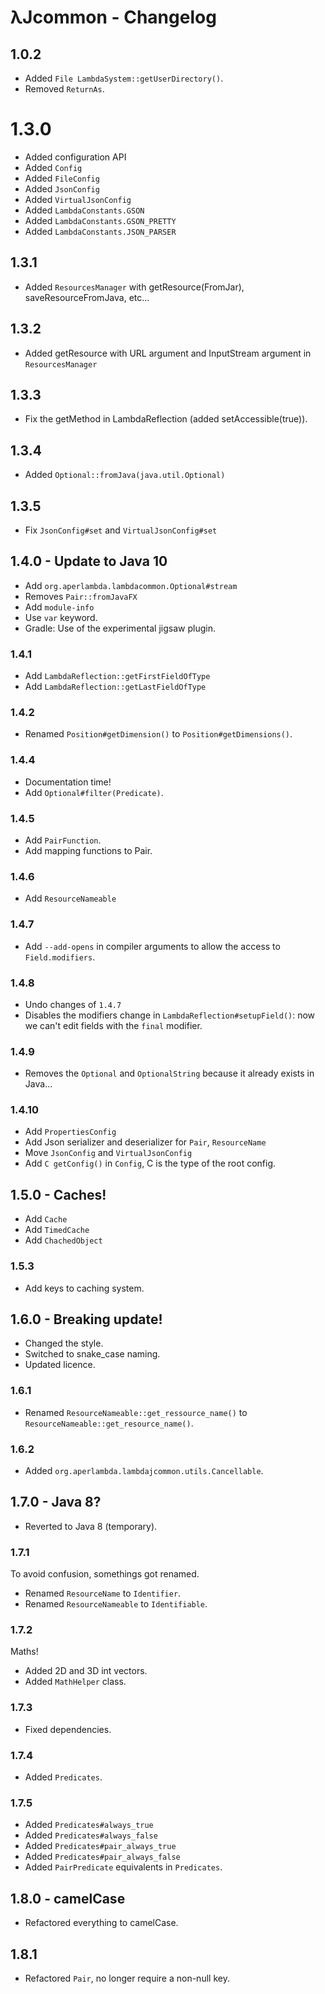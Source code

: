 # λJcommon - Changelog

## 1.0.2

 - Added `File LambdaSystem::getUserDirectory()`.
 - Removed `ReturnAs`.

# 1.3.0

 - Added configuration API
 - Added `Config`
 - Added `FileConfig`
 - Added `JsonConfig`
 - Added `VirtualJsonConfig`
 - Added `LambdaConstants.GSON`
 - Added `LambdaConstants.GSON_PRETTY`
 - Added `LambdaConstants.JSON_PARSER`
 
## 1.3.1

 - Added `ResourcesManager` with getResource(FromJar), saveResourceFromJava, etc...

## 1.3.2

 - Added getResource with URL argument and InputStream argument in `ResourcesManager`

## 1.3.3

 - Fix the getMethod in LambdaReflection (added setAccessible(true)).
 
## 1.3.4

 - Added `Optional::fromJava(java.util.Optional)`
 
## 1.3.5

 - Fix `JsonConfig#set` and `VirtualJsonConfig#set`

## 1.4.0 - Update to Java 10

 - Add `org.aperlambda.lambdacommon.Optional#stream`
 - Removes `Pair::fromJavaFX`
 - Add `module-info`
 - Use `var` keyword.
 - Gradle: Use of the experimental jigsaw plugin.
 
### 1.4.1

 - Add `LambdaReflection::getFirstFieldOfType`
 - Add `LambdaReflection::getLastFieldOfType`
 
### 1.4.2

 - Renamed `Position#getDimension()` to `Position#getDimensions()`.
 
### 1.4.4

 - Documentation time!
 - Add `Optional#filter(Predicate)`.
 
### 1.4.5

 - Add `PairFunction`.
 - Add mapping functions to Pair.
 
### 1.4.6

 - Add `ResourceNameable`
 
### 1.4.7

 - Add `--add-opens` in compiler arguments to allow the access to `Field.modifiers`.
 
### 1.4.8

 - Undo changes of `1.4.7`
 - Disables the modifiers change in `LambdaReflection#setupField()`: now we can't edit fields with the `final` modifier.
 
### 1.4.9

 - Removes the `Optional` and `OptionalString` because it already exists in Java...
 
### 1.4.10

 - Add `PropertiesConfig`
 - Add Json serializer and deserializer for `Pair`, `ResourceName`
 - Move `JsonConfig` and `VirtualJsonConfig`
 - Add `C getConfig()` in `Config`, C is the type of the root config.
 
## 1.5.0 - Caches!

 - Add `Cache`
 - Add `TimedCache`
 - Add `ChachedObject`
 
### 1.5.3

 - Add keys to caching system.

## 1.6.0 - Breaking update!

 - Changed the style.
 - Switched to snake_case naming.
 - Updated licence.
 
### 1.6.1
 
 - Renamed `ResourceNameable::get_ressource_name()` to `ResourceNameable::get_resource_name()`.

### 1.6.2

 - Added `org.aperlambda.lambdajcommon.utils.Cancellable`.
 
## 1.7.0 - Java 8?

 - Reverted to Java 8 (temporary).
 
### 1.7.1

To avoid confusion, somethings got renamed.
 - Renamed `ResourceName` to `Identifier`.
 - Renamed `ResourceNameable` to `Identifiable`.

### 1.7.2

Maths!
 - Added 2D and 3D int vectors.
 - Added `MathHelper` class.

### 1.7.3

 - Fixed dependencies.

### 1.7.4

 - Added `Predicates`.
 
### 1.7.5

 - Added `Predicates#always_true`
 - Added `Predicates#always_false`
 - Added `Predicates#pair_always_true`
 - Added `Predicates#pair_always_false`
 - Added `PairPredicate` equivalents in `Predicates`.
 
## 1.8.0 - camelCase

 - Refactored everything to camelCase.
 
## 1.8.1

 - Refactored `Pair`, no longer require a non-null key.

